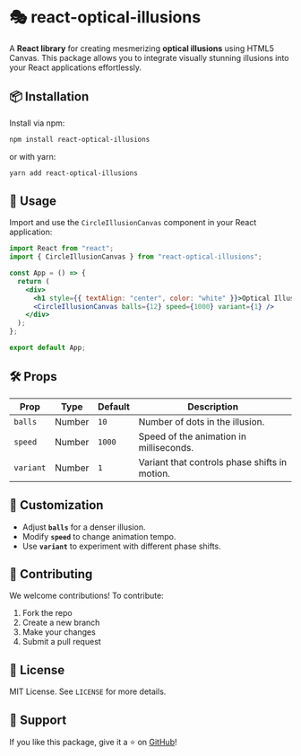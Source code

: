# 🎭 react-optical-illusions

A **React library** for creating mesmerizing **optical illusions** using HTML5 Canvas. This package allows you to integrate visually stunning illusions into your React applications effortlessly.

## 📦 Installation

Install via npm:
```sh
npm install react-optical-illusions
```

or with yarn:
```sh
yarn add react-optical-illusions
```

## 🚀 Usage

Import and use the `CircleIllusionCanvas` component in your React application:

```jsx
import React from "react";
import { CircleIllusionCanvas } from "react-optical-illusions";

const App = () => {
  return (
    <div>
      <h1 style={{ textAlign: "center", color: "white" }}>Optical Illusion</h1>
      <CircleIllusionCanvas balls={12} speed={1000} variant={1} />
    </div>
  );
};

export default App;
```

## 🛠 Props

| Prop        | Type    | Default | Description |
|------------|--------|---------|-------------|
| `balls`    | Number | `10`     | Number of dots in the illusion. |
| `speed`    | Number | `1000`   | Speed of the animation in milliseconds. |
| `variant`  | Number | `1`      | Variant that controls phase shifts in motion. |

## 🎨 Customization
- Adjust **`balls`** for a denser illusion.
- Modify **`speed`** to change animation tempo.
- Use **`variant`** to experiment with different phase shifts.

## 🤝 Contributing
We welcome contributions! To contribute:
1. Fork the repo
2. Create a new branch
3. Make your changes
4. Submit a pull request

## 📜 License
MIT License. See `LICENSE` for more details.

## 🌟 Support
If you like this package, give it a ⭐ on [GitHub](https://github.com/fateisintersting/Optical_illusion_React)!

